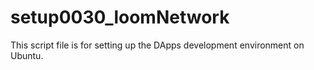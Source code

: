 # setup0030_loomNetwork
This script file is for setting up the DApps development environment on Ubuntu.
